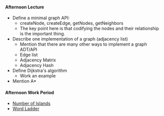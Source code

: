 #### Afternoon Lecture

* Define a minimal graph API:
  * createNode, createEdge, getNodes, getNeighbors
  * The key point here is that codifying the nodes and their relationship is the important thing.
* Describe one implementation of a graph (adjacency list)
  * Mention that there are many other ways to implement a graph ADT/API
  * Edge list
  * Adjacency Matrix
  * Adjacency Hash
* Define Dijkstra's algorithm
  * Work an example
* Mention A*

#### Afternoon Work Period

* [Number of Islands](https://leetcode.com/problems/number-of-islands/description/)
* [Word Ladder](https://leetcode.com/problems/word-ladder/description/)
